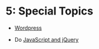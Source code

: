 5: Special Topics
=========================

+ [Wordpress](https://drive.google.com/open?id=1GyLv7TdfOn0zs1Ya2Z-l38aWqWdXRUJCozJBrVvrzv8&authuser=0)

+ Do [JavaScript and jQuery](https://drive.google.com/open?id=1Wx0zyNDZ30dqfjGzSOih7378dfeksetqpYKmXEFNqYI&authuser=0)